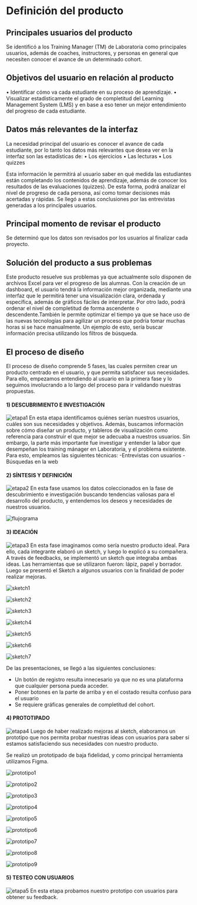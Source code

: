#  Definición del producto

## Principales usuarios del producto

Se identificó a los Training Manager (TM) de Laboratoria como principales usuarios, además de coaches, instructores, y personas en general que necesiten conocer el avance de un determinado cohort.

## Objetivos del usuario en relación al producto

•	Identificar cómo va cada estudiante en su proceso de aprendizaje. 
•	Visualizar estadísticamente el grado de completitud del Learning Management System (LMS) y en base a eso tener un mejor entendimiento del progreso de cada estudiante.

## Datos más relevantes de la interfaz 

La necesidad principal del usuario es conocer el avance de cada estudiante, por lo tanto los datos más relevantes que desea ver en la interfaz son las estadísticas de:
•	Los ejercicios 
•	Las lecturas 
•	Los  quizzes

Esta información le permitirá al usuario saber en qué medida las estudiantes están completando los contenidos de aprendizaje, además de conocer los resultados de las evaluaciones (quizzes). De esta forma, podrá analizar el nivel de progreso de cada persona, así como tomar decisiones más acertadas y rápidas. Se llegó a estas conclusiones por las entrevistas generadas a los principales usuarios.

##  Principal momento de revisar el producto

Se determinó que los datos son revisados por los usuarios al finalizar cada proyecto.

## Solución del producto a sus problemas

Este producto resuelve sus problemas ya que actualmente solo disponen de archivos Excel para ver el progreso de las alumnas. Con la creación de un dashboard, el usuario tendrá la información mejor organizada, mediante una interfaz que le permitirá tener una  visualización clara, ordenada y específica, además de gráficos fáciles de interpretar. Por otro lado, podrá ordenar el nivel de completitud de forma ascendente o descendente.También le permite optimizar el tiempo ya que se hace uso de las nuevas tecnologías para agilizar un proceso que podría tomar muchas horas si se hace manualmente. Un ejemplo de esto, sería buscar información precisa utilizando los filtros de búsqueda.

## El proceso de diseño

El proceso de diseño comprende 5 fases, las cuales permiten crear un producto centrado en el usuario, y que permita  satisfacer sus necesidades. Para ello,  empezamos entendiendo al usuario en la primera fase y lo seguimos involucrando a lo largo del proceso para ir validando nuestras propuestas.

#### 1) DESCUBRIMIENTO E INVESTIGACIÓN

![etapa1](src/images/e1.jpg)
En esta etapa identificamos quiénes serían nuestros usuarios, cuáles son sus necesidades y objetivos. Además, buscamos información sobre cómo diseñar un producto, y tableros de visualización como referencia para construir el que mejor se adecuaba a nuestros usuarios. 
Sin embargo, la parte más importante fue investigar y entender la labor que desempeñan los training mánager en Laboratoria, y el problema existente. Para esto, empleamos las siguientes técnicas: 
-Entrevistas con usuarios
-Búsquedas en la web

#### 2) SÍNTESIS Y DEFINICIÓN

![etapa2](src/images/e2.jpg)
En esta fase usamos los datos coleccionados en la fase de descubrimiento e investigación buscando tendencias valiosas para el desarrollo del producto, y entendemos los deseos y necesidades de nuestros usuarios.

![flujograma](src/images/flujograma.jpeg)

#### 3) IDEACIÓN

![etapa3](src/images/e3.jpg)
En esta fase imaginamos como sería nuestro producto ideal. Para ello, cada integrante elaboró un sketch, y luego lo explicó a su compañera. A través de feedbacks, se implementó un sketch que integraba ambas ideas. Las herramientas que se utilizaron fueron: lápiz, papel y borrador. Luego se presentó el Sketch  a algunos usuarios con la finalidad de poder realizar mejoras.

![sketch1](src/images/1.jpeg)

![sketch2](src/images/2.jpeg)

![sketch3](src/images/3.jpeg)

![sketch4](src/images/4.jpeg)

![sketch5](src/images/5.jpeg)

![sketch6](src/images/6.jpeg)

![sketch7](src/images/7.jpeg)


De las presentaciones, se llegó a las siguientes conclusiones:
- Un botón de registro resulta innecesario ya que no es una plataforma que cualquier persona pueda  acceder.
- Poner botones en la parte de arriba y en el costado resulta confuso para el usuario 
- Se requiere gráficas generales de completitud del cohort.

#### 4) PROTOTIPADO

![etapa4](src/images/e4.jpg)
Luego de haber realizado mejoras al sketch, elaboramos un prototipo que nos permita probar nuestras ideas con usuarios para saber si estamos satisfaciendo sus necesidades con nuestro producto.

Se realizó un prototipado de baja fidelidad, y como principal herramienta utilizamos Figma.

![prototipo1](src/images/prototipo.png)

![prototipo2](src/images/login.jpg)

![prototipo3](src/images/menudesplegable.png)

![prototipo4](src/images/sedes.png)

![prototipo5](src/images/cohorts.png)

![prototipo6](src/images/global.png)

![prototipo7](src/images/alumnas.png)

![prototipo8](src/images/ordenarpor.png)

![prototipo9](src/images/poralumna.png)

#### 5) TESTEO CON USUARIOS

![etapa5](src/images/e5.jpg)
En esta etapa probamos nuestro prototipo con usuarios para obtener su feedback.